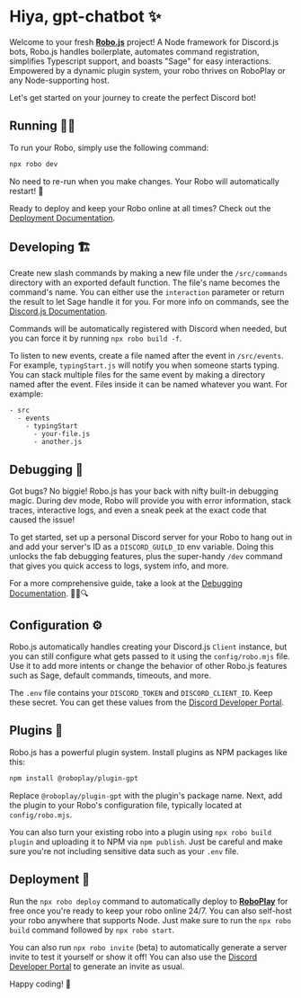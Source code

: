 # Hiya, gpt-chatbot ✨

Welcome to your fresh **[Robo.js](https://github.com/Wave-Play/robo)** project! A Node framework for Discord.js bots, Robo.js handles boilerplate, automates command registration, simplifies Typescript support, and boasts "Sage" for easy interactions. Empowered by a dynamic plugin system, your robo thrives on RoboPlay or any Node-supporting host.

Let's get started on your journey to create the perfect Discord bot!

## Running 🏃‍♂️

To run your Robo, simply use the following command:

```bash
npx robo dev
```

No need to re-run when you make changes. Your Robo will automatically restart! 🔄

Ready to deploy and keep your Robo online at all times? Check out the [Deployment Documentation](<[#deployment](https://github.com/Wave-Play/robo/blob/main/docs/hosting.md)>).

## Developing 🏗️

Create new slash commands by making a new file under the `/src/commands` directory with an exported default function. The file's name becomes the command's name. You can either use the `interaction` parameter or return the result to let Sage handle it for you. For more info on commands, see the [Discord.js Documentation](https://discord.js.org/#/docs/main/stable/general/welcome).

Commands will be automatically registered with Discord when needed, but you can force it by running `npx robo build -f`.

To listen to new events, create a file named after the event in `/src/events`. For example, `typingStart.js` will notify you when someone starts typing. You can stack multiple files for the same event by making a directory named after the event. Files inside it can be named whatever you want. For example:

```
- src
  - events
    - typingStart
      - your-file.js
      - another.js
```

## Debugging 🐞

Got bugs? No biggie! Robo.js has your back with nifty built-in debugging magic. During dev mode, Robo will provide you with error information, stack traces, interactive logs, and even a sneak peek at the exact code that caused the issue!

To get started, set up a personal Discord server for your Robo to hang out in and add your server's ID as a `DISCORD_GUILD_ID` env variable. Doing this unlocks the fab debugging features, plus the super-handy `/dev` command that gives you quick access to logs, system info, and more.

For a more comprehensive guide, take a look at the [Debugging Documentation](https://github.com/Wave-Play/robo/blob/main/docs/advanced/debugging.md). 🕵️‍♀️🔍

## Configuration ⚙️

Robo.js automatically handles creating your Discord.js `Client` instance, but you can still configure what gets passed to it using the `config/robo.mjs` file. Use it to add more intents or change the behavior of other Robo.js features such as Sage, default commands, timeouts, and more.

The `.env` file contains your `DISCORD_TOKEN` and `DISCORD_CLIENT_ID`. Keep these secret. You can get these values from the [Discord Developer Portal](https://discord.com/developers/applications).

## Plugins 🔌

Robo.js has a powerful plugin system. Install plugins as NPM packages like this:

```bash
npm install @roboplay/plugin-gpt
```

Replace `@roboplay/plugin-gpt` with the plugin's package name. Next, add the plugin to your Robo's configuration file, typically located at `config/robo.mjs`.

You can also turn your existing robo into a plugin using `npx robo build plugin` and uploading it to NPM via `npm publish`. Just be careful and make sure you're not including sensitive data such as your `.env` file.

## Deployment 🚀

Run the `npx robo deploy` command to automatically deploy to **[RoboPlay](https://roboplay.dev)** for free once you're ready to keep your robo online 24/7. You can also self-host your robo anywhere that supports Node. Just make sure to run the `npx robo build` command followed by `npx robo start`.

You can also run `npx robo invite` (beta) to automatically generate a server invite to test it yourself or show it off! You can also use the [Discord Developer Portal](https://discord.com/developers/applications) to generate an invite as usual.

Happy coding! 🎉
